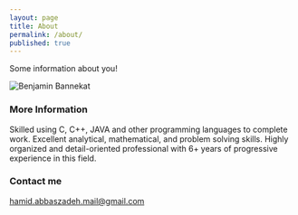 ```yaml
---
layout: page
title: About
permalink: /about/
published: true
---
```


Some information about you!

![Benjamin Bannekat](https://avatars.githubusercontent.com/u/45420562?s=400&u=c93eed66bc28003ca2033538b82fc8228a9c6152&v=4)

### More Information

Skilled using C, C++, JAVA and other programming languages to complete work. Excellent analytical, mathematical, and problem solving skills. Highly organized and detail-oriented professional with 6+ years of progressive experience in this field.

### Contact me

[hamid.abbaszadeh.mail@gmail.com](mailto:hamid.abbaszadeh.mail@gmail.com)
